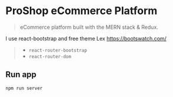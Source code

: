 # ProShop eCommerce Platform

> eCommerce platform built with the MERN stack & Redux.

I use react-bootstrap and free theme Lex https://bootswatch.com/

> -   `react-router-bootstrap`
> -   `react-router-dom`

## Run app

`npm run server`
